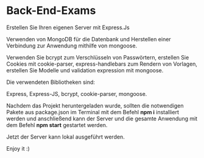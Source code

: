 # Back-End-Exams

Erstellen Sie Ihren eigenen Server mit Express.Js

Verwenden von MongoDB für die Datenbank und Herstellen einer Verbindung zur Anwendung mithilfe von mongoose.

Verwenden Sie bcrypt zum Verschlüsseln von Passwörtern, erstellen Sie Cookies mit cookie-parser, express-handlebars zum Rendern von Vorlagen, erstellen Sie Modelle und validation expression mit mongoose.

Die verwendeten Bibliotheken sind:

Express,
Express-JS,
bcrypt,
cookie-parser,
mongoose.

Nachdem das Projekt heruntergeladen wurde, sollten die notwendigen Pakete aus package.json im Terminal mit dem Befehl __npm i__ installiert werden und anschließend kann der Server und die gesamte Anwendung mit dem Befehl **npm start** gestartet werden.

Jetzt der Server kann lokal ausgeführt werden.

Enjoy it :)
